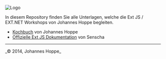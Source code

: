 ![Logo](http://johanneshoppe.github.io/ExtJsKochbuch/Kochbuch/included/images/logo.svg)

In diesem Repository finden Sie alle Unterlagen, welche die Ext JS / EXT.NET Workshops von Johannes Hoppe begleiten.

* [Kochbuch](http://johanneshoppe.github.io/ExtJsKochbuch/Kochbuch/) von Johannes Hoppe
* [Offizielle Ext JS Dokumentation](http://johanneshoppe.github.io/ExtJsKochbuch/extjs/docs/) von Senscha

<hr>
_&copy; 2014, Johannes Hoppe_
